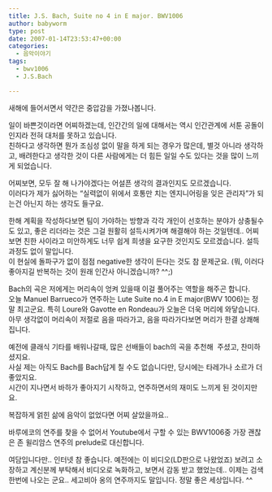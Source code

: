 ```yaml
---
title: J.S. Bach, Suite no 4 in E major. BWV1006
author: babyworm
type: post
date: 2007-01-14T23:53:47+00:00
categories:
  - 음악이야기
tags:
  - bwv1006
  - J.S.Bach

---
```

새해에 들어서면서 약간은 중압감을 가졌나봅니다. 

일이 바쁜것이라면 어찌하겠는데, 인간간의 일에 대해서는 역시 인간관계에 서툰 공돌이인지라 전혀 대처를 못하고 있습니다.  
친하다고 생각하면 뭔가 조심성 없이 말을 하게 되는 경우가 많은데, 별것 아니라 생각하고, 배려한다고 생각한 것이 다른 사람에게는 더 힘든 일일 수도 있다는 것을 많이 느끼게 되었습니다. 

어찌보면, 모두 잘 해 나가야겠다는 어설픈 생각의 결과인지도 모르겠습니다.  
이러다가 제가 싫어하는 &#8220;실력없이 위에서 호통만 치는 엔지니어링을 잊은 관리자&#8221;가 되는건 아닌지 하는 생각도 들구요. 

한해 계획을 작성하다보면 팀이 가야하는 방향과 각각 개인이 선호하는 분야가 상충될수도 있고, 좋은 리더라는 것은 그걸 원활히 설득시켜가며 해결해야 하는 것일텐데.. 어찌보면 친한 사이라고 미안하게도 너무 쉽게 희생을 요구한 것인지도 모르겠습니다. 설득 과정도 없이 말입니다.  
이 현실에 돌파구가 없이 점점 negative한 생각이 든다는 것도 참 문제군요. (뭐, 이러다 좋아지길 반복하는 것이 원래 인간사 아니겠습니까? ^^;)

Bach의 곡은 저에게는 머리속이 엉켜 있을때 이걸 풀어주는 역할을 해주곤 합니다.  
오늘 Manuel Barrueco가 연주하는 Lute Suite no.4 in E major(BWV 1006)는 정말 최고군요. 특히 Loure와 Gavotte en Rondeau가 오늘은 더욱 머리에 와닿습니다.  
아무 생각없이 머리속이 저절로 음을 따라가고, 음을 따라가다보면 머리가 한결 상쾌해집니다. 

예전에 클래식 기타를 배워나갈때, 많은 선배들이 bach의 곡을 추천해&nbsp; 주셨고, 찬미하셨지요.  
사실 제는 아직도 Bach를 Bach답게 칠 수도 없습니다만, 당시에는 타레가나 소르가 더 좋았지요.  
시간이 지나면서 바하가 좋아지기 시작하고, 연주하면서의 재미도 느끼게 된 것이지만요.

복잡하게 얽힌 삶에 음악이 없었다면 어찌 살았을까요..

  
바루에코의 연주를 찾을 수 없어서 Youtube에서 구할 수 있는 BWV1006중 가장 괜찮은 존 윌리암스 연주의 prelude로 대신합니다. 

여담입니다만.. 인터넷 참 좋습니다. 예전에는 이 비디오(LD판으로 나왔었죠) 보려고 소장하고 계신분께 부탁해서 비디오로 녹화하고, 보면서 감동 받고 했었는데.. 이제는 검색한번에 나오는 군요.. 세고비아 옹의 연주까지도 말입니다. 정말 좋은 세상입니다. ^^